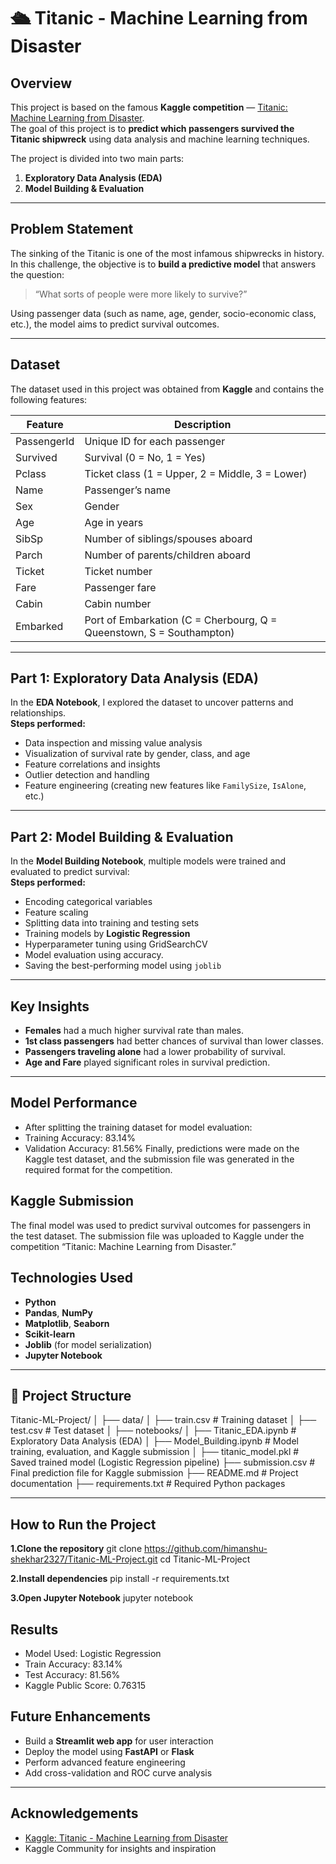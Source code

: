 # 🛳️ Titanic - Machine Learning from Disaster  

##  Overview  
This project is based on the famous **Kaggle competition** — [Titanic: Machine Learning from Disaster](https://www.kaggle.com/c/titanic).  
The goal of this project is to **predict which passengers survived the Titanic shipwreck** using data analysis and machine learning techniques.  

The project is divided into two main parts:  
1. **Exploratory Data Analysis (EDA)**  
2. **Model Building & Evaluation**

---

##  Problem Statement  
The sinking of the Titanic is one of the most infamous shipwrecks in history.  
In this challenge, the objective is to **build a predictive model** that answers the question:  
> “What sorts of people were more likely to survive?”  

Using passenger data (such as name, age, gender, socio-economic class, etc.), the model aims to predict survival outcomes.

---

##  Dataset  
The dataset used in this project was obtained from **Kaggle** and contains the following features:  

| Feature | Description |
|----------|--------------|
| PassengerId | Unique ID for each passenger |
| Survived | Survival (0 = No, 1 = Yes) |
| Pclass | Ticket class (1 = Upper, 2 = Middle, 3 = Lower) |
| Name | Passenger’s name |
| Sex | Gender |
| Age | Age in years |
| SibSp | Number of siblings/spouses aboard |
| Parch | Number of parents/children aboard |
| Ticket | Ticket number |
| Fare | Passenger fare |
| Cabin | Cabin number |
| Embarked | Port of Embarkation (C = Cherbourg, Q = Queenstown, S = Southampton) |

---

##  Part 1: Exploratory Data Analysis (EDA)
In the **EDA Notebook**, I explored the dataset to uncover patterns and relationships.  
**Steps performed:**
- Data inspection and missing value analysis  
- Visualization of survival rate by gender, class, and age  
- Feature correlations and insights  
- Outlier detection and handling  
- Feature engineering (creating new features like `FamilySize`, `IsAlone`, etc.)

---

##  Part 2: Model Building & Evaluation  
In the **Model Building Notebook**, multiple models were trained and evaluated to predict survival:  
**Steps performed:**
- Encoding categorical variables  
- Feature scaling  
- Splitting data into training and testing sets  
- Training models by **Logistic Regression**  
- Hyperparameter tuning using GridSearchCV  
- Model evaluation using accuracy.  
- Saving the best-performing model using `joblib`  

---

##  Key Insights  
- **Females** had a much higher survival rate than males.  
- **1st class passengers** had better chances of survival than lower classes.  
- **Passengers traveling alone** had a lower probability of survival.  
- **Age and Fare** played significant roles in survival prediction.  

---
## Model Performance 
- After splitting the training dataset for model evaluation:
- Training Accuracy: 83.14%
- Validation Accuracy: 81.56%
Finally, predictions were made on the Kaggle test dataset, and the submission file was generated in the required format for the competition.

## Kaggle Submission
The final model was used to predict survival outcomes for passengers in the test dataset.
The submission file was uploaded to Kaggle under the competition “Titanic: Machine Learning from Disaster.”

##  Technologies Used  
- **Python**  
- **Pandas**, **NumPy**  
- **Matplotlib**, **Seaborn**  
- **Scikit-learn**  
- **Joblib** (for model serialization)  
- **Jupyter Notebook**

---

## 📂 Project Structure  
Titanic-ML-Project/
│
├── data/
│   ├── train.csv              # Training dataset
│   ├── test.csv               # Test dataset
│
├── notebooks/
│   ├── Titanic_EDA.ipynb      # Exploratory Data Analysis (EDA)
│   ├── Model_Building.ipynb   # Model training, evaluation, and Kaggle submission
│
├── titanic_model.pkl          # Saved trained model (Logistic Regression pipeline)
├── submission.csv             # Final prediction file for Kaggle submission
├── README.md                  # Project documentation
├── requirements.txt           # Required Python packages


---
## How to Run the Project
**1.Clone the repository**
git clone https://github.com/himanshu-shekhar2327/Titanic-ML-Project.git
cd Titanic-ML-Project

**2.Install dependencies**
pip install -r requirements.txt

**3.Open Jupyter Notebook**
jupyter notebook


##  Results
- Model Used: Logistic Regression
- Train Accuracy: 83.14%
- Test Accuracy: 81.56%
- Kaggle Public Score: 0.76315


##  Future Enhancements  
- Build a **Streamlit web app** for user interaction  
- Deploy the model using **FastAPI** or **Flask**  
- Perform advanced feature engineering  
- Add cross-validation and ROC curve analysis  

---

##  Acknowledgements  
- [Kaggle: Titanic - Machine Learning from Disaster](https://www.kaggle.com/c/titanic)  
- Kaggle Community for insights and inspiration  


